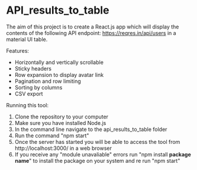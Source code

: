 # API_results_to_table

The aim of this project is to create a React.js app which will display the contents of the following API endpoint: https://reqres.in/api/users in a material UI table. 

Features: 

- Horizontally and vertically scrollable
- Sticky headers
- Row expansion to display avatar link
- Pagination and row limiting
- Sorting by columns
- CSV export 

Running this tool: 

1. Clone the repository to your computer
2. Make sure you have installed Node.js
2. In the command line navigate to the api_results_to_table folder
3. Run the command "npm start"
4. Once the server has started you will be able to access the tool from http://localhost:3000/ in a web browser
5. If you receive any "module unavaliable" errors run "npm install **package name**" to install the package on your system and re run "npm start"
